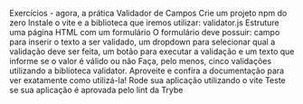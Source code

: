 Exercícios - agora, a prática
Validador de Campos
Crie um projeto npm do zero
Instale o vite e a biblioteca que iremos utilizar: validator.js
Estruture uma página HTML com um formulário
O formulário deve possuir: campo para inserir o texto a ser validado, 
um dropdown para selecionar qual a validação deve ser feita, um botão
 para executar a validação e um texto que informe se o valor é válido ou não
Faça, pelo menos, cinco validações utilizando a biblioteca validator. 
Aproveite e confira a documentação para ver exatamente como utilizá-la!
Rode sua aplicação utilizando o vite
Teste se sua aplicação é aprovada pelo lint da Trybe